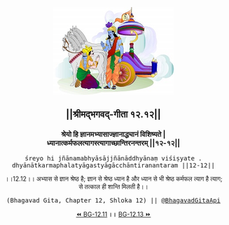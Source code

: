 <center><img src="../../asset/BG.png" alt="#API #bhagavadgitaapi #slok #nodejs #js #api #gitaapi #krishna #hinduism #vedic #ISKCON #shreemadbhagavadgita #technology"/>
<h2>||श्रीमद्‍भगवद्‍-गीता १२.१२||</h2>
<h3>श्रेयो हि ज्ञानमभ्यासाज्ज्ञानाद्ध्यानं विशिष्यते |<br/>ध्यानात्कर्मफलत्यागस्त्यागाच्छान्तिरनन्तरम् ||१२-१२||</h3>
<pre>śreyo hi jñānamabhyāsājjñānāddhyānaṃ viśiṣyate .<br/>dhyānātkarmaphalatyāgastyāgācchāntiranantaram ||12-12||</pre>
<p>।।12.12।। अभ्यास से ज्ञान श्रेष्ठ है; ज्ञान से श्रेष्ठ ध्यान है और ध्यान से भी श्रेष्ठ कर्मफल त्याग है त्याग; से तत्काल ही शान्ति मिलती है।।</p>
<pre>(Bhagavad Gita, Chapter 12, Shloka 12) || <a href="https://twitter.com/bhagavadgitaapi">@BhagavadGitaApi</a></pre><a href="../../12/11">⏪  BG-12.11</a><b>        ।।        </b><a href="../../12/13">BG-12.13  ⏩</a></center></center>